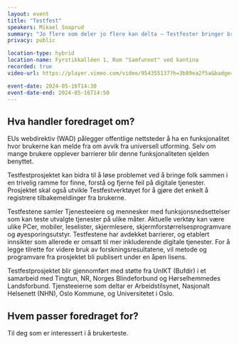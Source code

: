 ```yaml
---
layout: event
title: "Testfest"
speakers: Mikael Snaprud
summary: "Jo flere som deler jo flere kan delta – Testfester bringer brukere og utviklere sammen for inkluderende digitale tjenester"
privacy: public

location-type: hybrid
location-name: Fyrstikkalléen 1, Rom "Samfunnet" ved kantina
recorded: true
video-url: https://player.vimeo.com/video/954355137?h=3b89ea2f5a&badge=0&autopause=0&player_id=0&app_id=58479

event-date: 2024-05-16T14:30
event-date-end: 2024-05-16T14:50
---
```

## Hva handler foredraget om?
EUs webdirektiv (WAD) pålegger offentlige nettsteder å ha en
funksjonalitet hvor brukerne kan melde fra om avvik fra universell
utforming. Selv om mange brukere opplever barrierer blir denne
funksjonaliteten sjelden benyttet.

Testfestprosjektet kan bidra til å løse problemet ved å bringe folk
sammen i en trivelig ramme for finne, forstå og fjerne feil på digitale
tjenester. Prosjektet skal også utvikle Testfestverktøyet for å gjøre
det enkelt å registrere tilbakemeldinger fra brukerne.

Testfestene samler Tjenesteeiere og mennesker med funksjonsnedsettelser
som kan teste utvalgte tjenester på ulike måter. Aktuelle verktøy kan
være ulike PCer, mobiler, leselister, skjermlesere,
skjermforstørrelsesprogramvare og øyesporingsutstyr. Testfestene har avdekket barrierer, og etablert innsikter som allerede
er omsatt til mer inkluderende digitale tjenester. For å legge tilrette for videre bruk av
forskningsresultatene, vil metode og programvare fra prosjektet bli
publisert under en åpen lisens.

Testfestprosjektet blir gjennomført med støtte fra UnIKT (Bufdir) i et
samarbeid med Tingtun, NR, Norges Blindeforbund og Hørselhemmedes
Landsforbund. Tjensteeierne som deltar er Arbeidstilsynet, Nasjonalt
Helsenett (NHN), Oslo Kommune, og Universitetet i Oslo.

## Hvem passer foredraget for?
Til deg som er interessert i å brukerteste.
